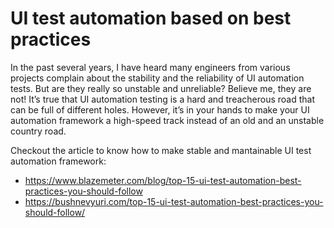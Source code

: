 # UI test automation based on best practices 

In the past several years, I have heard many engineers from various projects complain about the stability and the reliability of UI automation tests. But are they really so unstable and unreliable? Believe me, they are not! It’s true that UI automation testing is a hard and treacherous road that can be full of different holes. However, it’s in your hands to make your UI automation framework a high-speed track instead of an old and an unstable country road.

Checkout the article to know how to make stable and mantainable UI test automation framework: 
- https://www.blazemeter.com/blog/top-15-ui-test-automation-best-practices-you-should-follow
- https://bushnevyuri.com/top-15-ui-test-automation-best-practices-you-should-follow/
